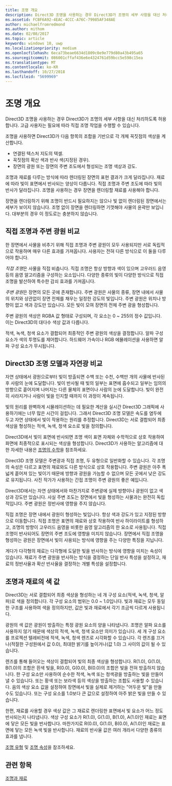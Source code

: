 ```yaml
---
title: 조명 개요
description: Direct3D 조명을 사용하는 경우 Direct3D가 조명의 세부 사항을 대신 처리하도록 허용합니다. 고급 사용자는 필요에 따라 직접 조명 작업을 수행할 수 있습니다.
ms.assetid: FCBF6A92-4EAC-4CCC-A76C-79985AF348AE
author: michaelfromredmond
ms.author: mithom
ms.date: 02/08/2017
ms.topic: article
keywords: windows 10, uwp
ms.localizationpriority: medium
ms.openlocfilehash: 6eca73beae6634d1809c0e9e779d80a43b495a65
ms.sourcegitcommit: 086001cffaf436e6e4324761d59bcc5e598c15ea
ms.translationtype: MT
ms.contentlocale: ko-KR
ms.lasthandoff: 10/27/2018
ms.locfileid: "5699969"
---
```

# <a name="lighting-overview"></a>조명 개요

Direct3D 조명을 사용하는 경우 Direct3D가 조명의 세부 사항을 대신 처리하도록 허용합니다. 고급 사용자는 필요에 따라 직접 조명 작업을 수행할 수 있습니다.

조명을 사용하면 Direct3D가 다음 항목의 조합을 기반으로 각 개체 꼭짓점의 색상을 계산합니다.

-   연결된 텍스처 지도의 텍셀.
-   꼭짓점의 확산 색과 반사 색(지정된 경우).
-   장면의 광원 또는 장면의 주변 조도에서 형성되는 조명 색상과 강도.

조명과 재료를 다루는 방식에 따라 렌더링된 장면의 표현 결과가 크게 달라집니다. 재료에 따라 빛이 표면에서 반사되는 양상이 다릅니다. 직접 조명과 주변 조도에 따라 빛의 반사가 달라집니다. 조명을 사용하는 경우 장면을 렌더링할 재료를 사용해야 합니다.

장면을 렌더링하기 위해 조명이 반드시 필요하지는 않으나 빛 없이 렌더링된 장면에서는 세부가 보이지 않습니다. 조명 없이 장면을 렌더링하면 기껏해야 사물의 윤곽만 보입니다. 대부분의 경우 이 정도로는 충분하지 않습니다.

## <a name="span-iddirectlightvsambientlightspanspan-iddirectlightvsambientlightspandirect-light-vs-ambient-light"></a><span id="direct_light_vs._ambient_light"></span><span id="DIRECT_LIGHT_VS._AMBIENT_LIGHT"></span>직접 조명과 주변 광원 비교


한 장면에서 사물을 비추기 위해 직접 조명과 주변 광원이 모두 사용되지만 서로 독립적으로 작용하며 매우 다른 효과를 가져옵니다. 사용자는 전혀 다른 방식으로 이 둘을 다루어야 합니다.

*직접 조명*은 사물을 직접 비춥니다. 직접 조명은 항상 방향과 색이 있으며 고우러드 음영 등의 음영 알고리즘을 구성하는 요소입니다. 다양한 종류의 빛이 다양한 방식으로 직접 조명을 발산하여 특수한 감쇠 효과를 가져옵니다.

*주변 광원*은 장면의 모든 곳에 존재합니다. 주변 광원은 사물의 종류, 장면 내에서 사물의 위치와 상관없이 장면 전체를 채우는 일정한 강도의 빛입니다. 주변 광원은 위치나 방향이 없고 색과 강도만 있습니다. 모든 빛이 모여 장면의 전체 주변 광을 형성합니다.

주변 광원의 색상은 RGBA 값 형태로 구성되며, 각 요소는 0 ~ 255의 정수 값입니다. 이는 Direct3D의 대다수 색상 값과 다릅니다.

적색, 녹색, 청색 요소가 결합되어 최종적인 주변 광원의 색상을 결정합니다. 알파 구성 요소가 색의 투명도를 제어합니다. 하드웨어 가속이나 RGB 에뮬레이션을 사용하면 알파 구성 요소가 무시됩니다.

## <a name="span-iddirect3dlightmodelvsnaturespanspan-iddirect3dlightmodelvsnaturespandirect3d-light-model-vs-nature"></a><span id="direct3d_light_model_vs._nature"></span><span id="DIRECT3D_LIGHT_MODEL_VS._NATURE"></span>Direct3D 조명 모델과 자연광 비교


자연 상태에서 광원으로부터 빛이 방출되면 수백 또는 수천, 수백만 개의 사물에 반사된 후 사람의 눈에 도달합니다. 빛이 반사될 때 빛의 일부는 표면에 흡수되고 일부는 임의의 방향으로 흩어지며 나머지는 다른 물체의 표면이나 사람의 눈에 도달합니다. 빛이 완전히 사라지거나 사람이 빛을 인지할 때까지 이 과정이 계속됩니다.

빛의 원리를 완벽하게 시뮬레이션하는 데 필요한 계산을 실시간 Direct3D 그래픽에 사용하기에는 너무 많은 시간이 걸립니다. 그래서 Direct3D 조명 모델은 속도를 염두에 두고 자연 상태에서 빛이 작용하는 원리를 추정합니다. Direct3D는 서로 결합되어 최종 색상을 형성하는 적색, 녹색, 청색 요소로 빛을 정의합니다.

Direct3D에서 빛이 표면에 반사되면 조명 색이 표면 자체와 수학적으로 상호 작용하여 화면에 최종적으로 표시되는 색상을 형성합니다. Direct3D가 사용하는 알고리즘에 대한 자세한 내용은 [조명의 수학](mathematics-of-lighting.md)을 참조하세요.

Direct3D 조명 모델은 주변광과 직접 조명, 두 유형으로 일반화할 수 있습니다. 각 조명의 속성은 다르고 표면의 재료와도 다른 방식으로 상호 작용합니다. 주변 광원은 아주 폭넓게 흩어져 있는 빛이기 때문에 방향과 광원을 가늠할 수 없으며 모든 곳에서 낮은 강도로 유지됩니다. 사진 작가가 사용하는 간접 조명이 주변 광원의 좋은 예입니다.

Direct3D에서는 자연 상태에서와 마찬가지로 주변광에 실제 방향이나 광원이 없고 색상과 강도만 있습니다. 사실 주변 조도는 장면에서 빛을 형성하는 사물과는 완전히 독립적입니다. 주변 광원은 정반사에 영향을 주지 않습니다.

직접 조명은 장면 내에서 광원이 형성하는 빛입니다. 항상 색과 강도가 있고 지정된 방향으로 이동합니다. 직접 조명은 표면의 재료와 상호 작용하여 반사 하이라이트를 형성하고, 조명의 방향이 고우러드 음영을 비롯한 음영 알고리즘의 한 요소로 사용됩니다. 직접 조명이 반사되어도 장면의 주변 조도에 영향을 미치지 않습니다. 장면에서 직접 조명을 형성하는 광원은 장면에서 빛이 사용되는 방식에 영향을 주는 다양한 특징을 지닙니다.

게다가 다각형의 재료는 다각형에 도달한 빛을 반사하는 방식에 영향을 미치는 속성이 있습니다. 재료가 주변 광원을 반사하는 방식을 결정하는 단일 반사 특성을 설정하고, 재료의 정반사율과 확산 반사율을 결정하는 개별 특성을 설정합니다.

## <a name="span-idcolorvaluesforlightsandmaterialsspanspan-idcolorvaluesforlightsandmaterialsspanspan-idcolorvaluesforlightsandmaterialsspancolor-values-for-lights-and-materials"></a><span id="Color_Values_for_Lights_and_Materials"></span><span id="color_values_for_lights_and_materials"></span><span id="COLOR_VALUES_FOR_LIGHTS_AND_MATERIALS"></span>조명과 재료의 색 값


Direct3D는 서로 결합되어 최종 색상을 형성하는 네 개 구성 요소(적색, 녹색, 청색, 알파)로 색을 정의합니다. 각 구성 요소의 범위는 0.0 ~ 1.0입니다. 빛과 재료는 모두 동일한 구조를 사용하여 색을 정의하지만, 값은 빛과 재료에서 각기 조금씩 다르게 사용됩니다.

광원의 색 값은 광원이 방출하는 특정 광원 요소의 양을 나타냅니다. 조명은 알파 요소를 사용하지 않기 때문에 색상의 적색, 녹색, 청색 요소만 의미가 있습니다. 세 개 구성 요소를 프로젝션 텔레비전에 적색, 녹색, 청색 렌즈로 시각화할 수 있습니다. 각 렌즈를 끄거나(적절한 구성원에서 값 0.0), 최대한 밝기를 높이거나(값 1.0) 그 사이의 값이 될 수 있습니다.

렌즈를 통해 들어오는 색상이 결합되어 빛의 최종 색상을 형성합니다. R(1.0), G(1.0), B(1.0)의 조합은 흰색 빛을, R(0.0), G(0.0), B(0.0)의 조합은 빛을 전혀 방출하지 않습니다. 한 구성 요소만 사용하여 순수한 적색, 녹색 또는 청색광을 방출하는 빛을 만들어낼 수 있습니다. 또는 황색 또는 보라색 등의 색상을 방출하는 조합도 사용할 수 있습니다. 음의 색상 요소 값을 설정하여 장면에서 빛을 실제로 제거하는 "어두운 빛"을 만들 수도 있습니다. 또는 구성 요소를 1.0보다 큰 값으로 설정하여 아주 밝은 빛을 만들 수 있습니다.

한편, 재료를 사용할 경우 색상 값은 그 재료로 렌더링한 표면에서 빛 요소가 어느 정도 반사되는지 나타냅니다. 색상 구성 요소가 R(1.0), G(1.0), B(1.0), A(1.0)인 재료는 표면에 닿은 모든 빛을 반사합니다. 마찬가지로 R(0.0), G(1.0), B(0.0), A(1.0)인 재료는 표면에 닿는 모든 녹색 빛을 반사합니다. 재료의 반사율 값은 여러 개라서 다양한 종류의 효과를 냅니다.

[조명 유형](light-types.md) 및 [조명 속성](light-properties.md)을 참조하세요.

## <a name="span-idrelated-topicsspanrelated-topics"></a><span id="related-topics"></span>관련 항목


[조명과 재료](lights-and-materials.md)

 

 




